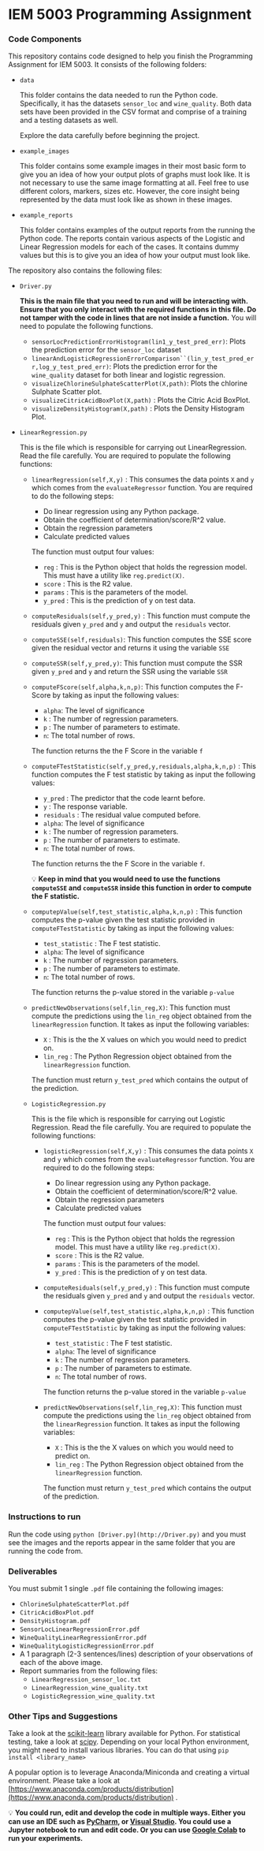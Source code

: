 # IEM 5003 Programming Assignment

### Code Components

This repository contains code designed to help you finish the Programming Assignment for IEM 5003. It consists of the following folders:

- `data`
    
    This folder contains the data needed to run the Python code. Specifically, it has the datasets `sensor_loc` and `wine_quality`. Both data sets have been provided in the CSV format and comprise of a training and a testing datasets as well. 
    
    Explore the data carefully before beginning the project. 
    
- `example_images`
    
    This folder contains some example images in their most basic form to give you an idea of how your output plots of graphs must look like. It is not necessary to use the same image formatting at all. Feel free to use different colors, markers, sizes etc. However, the core insight being represented by the data must look like as shown in these images.
    
- `example_reports`
    
    This folder contains examples of the output reports from the running the Python code. The reports contain various aspects of the Logistic and Linear Regression models for each of the cases. It contains dummy values but this is to give you an idea of how your output must look like. 
    

The repository also contains the following files:

- `Driver.py`
    
    **This is the main file that you need to run and will be interacting with. Ensure that you only interact with the required functions in this file. Do not tamper with the code in lines that are not inside a function.** You will need to populate the following functions.
    
    - `sensorLocPredictionErrorHistogram(lin1_y_test_pred_err)`: Plots the prediction error for the `sensor_loc` dataset
    - `linearAndLogisticRegressionErrorComparison``(lin_y_test_pred_err,log_y_test_pred_err)`:  Plots the prediction error for the `wine_quality` dataset for both linear and logistic regression.
    - `visualizeChlorineSulphateScatterPlot(X,path)`: Plots the chlorine Sulphate Scatter plot.
    - `visualizeCitricAcidBoxPlot(X,path)` : Plots the Citric Acid BoxPlot.
    - `visualizeDensityHistogram(X,path)` : Plots the Density Histogram Plot.
- `LinearRegression.py`
    
    This is the file which is responsible for carrying out LinearRegression. Read the file carefully. You are required to populate the following functions:
    
    - `linearRegression(self,X,y)` : This consumes the data points `X` and `y` which comes from the `evaluateRegressor` function. You are required to do the following steps:
        - Do linear regression using any Python package.
        - Obtain the coefficient of determination/score/R^2 value.
        - Obtain the regression parameters
        - Calculate predicted values
        
        The function must output four values:
        
        - `reg` : This is the Python object that holds the regression model. This must have a utility like `reg.predict(X)`.
        - `score` : This is the R2 value.
        - `params` : This is the parameters of the model.
        - `y_pred` : This is the prediction of y on test data.
    - `computeResiduals(self,y_pred,y)` : This function must compute the residuals given `y_pred` and `y` and output the `residuals` vector.
    - `computeSSE(self,residuals)`: This function computes the SSE score given the residual vector and returns it using the variable `SSE`
    - `computeSSR(self,y_pred,y)`: This function must compute the SSR given `y_pred` and `y` and return the SSR using the variable `SSR`
    - `computeFScore(self,alpha,k,n,p)`: This function computes the F-Score by taking as input the following values:
        - `alpha`: The level of significance
        - `k` : The number of regression parameters.
        - `p` : The number of parameters to estimate.
        - `n`: The total number of rows.
        
        The function returns the the F Score in the variable `f`
        
    - `computeFTestStatistic(self,y_pred,y,residuals,alpha,k,n,p)` : This function computes the F test statistic by taking as input the following values:
        - `y_pred` : The predictor that the code learnt before.
        - `y` : The response variable.
        - `residuals` : The residual value computed before.
        - `alpha`: The level of significance
        - `k` : The number of regression parameters.
        - `p` : The number of parameters to estimate.
        - `n`: The total number of rows.
        
        The function returns the the F Score in the variable `f`. 

        💡 **Keep in mind that you would need to use the functions `computeSSE` and `computeSSR` inside this function in order to compute the F statistic.**
        
    - `computepValue(self,test_statistic,alpha,k,n,p)` : This function computes the p-value given the test statistic provided in `computeFTestStatistic` by taking as input the following values:
        - `test_statistic` : The F test statistic.
        - `alpha`: The level of significance
        - `k` : The number of regression parameters.
        - `p` : The number of parameters to estimate.
        - `n`: The total number of rows.
        
        The function returns the p-value stored in the variable `p-value`
        
    - `predictNewObservations(self,lin_reg,X)`: This function must compute the predictions using the `lin_reg` object obtained from the `linearRegression` function. It takes as input the following variables:
        - `X` : This is the the X values on which you would need to predict on.
        - `lin_reg` : The Python Regression object obtained from the `linearRegression` function.
        
        The function must return `y_test_pred` which contains the output of the prediction. 
        
    - `LogisticRegression.py`
        
        This is the file which is responsible for carrying out Logistic Regression. Read the file carefully. You are required to populate the following functions:
        
        - `logisticRegression(self,X,y)` : This consumes the data points `X` and `y` which comes from the `evaluateRegressor` function. You are required to do the following steps:
            - Do linear regression using any Python package.
            - Obtain the coefficient of determination/score/R^2 value.
            - Obtain the regression parameters
            - Calculate predicted values
            
            The function must output four values:
            
            - `reg` : This is the Python object that holds the regression model. This must have a utility like `reg.predict(X)`.
            - `score` : This is the R2 value.
            - `params` : This is the parameters of the model.
            - `y_pred` : This is the prediction of y on test data.
        - `computeResiduals(self,y_pred,y)` : This function must compute the residuals given `y_pred` and `y` and output the `residuals` vector.
        - `computepValue(self,test_statistic,alpha,k,n,p)` : This function computes the p-value given the test statistic provided in `computeFTestStatistic` by taking as input the following values:
            - `test_statistic` : The F test statistic.
            - `alpha`: The level of significance
            - `k` : The number of regression parameters.
            - `p` : The number of parameters to estimate.
            - `n`: The total number of rows.
            
            The function returns the p-value stored in the variable `p-value`
            
        - `predictNewObservations(self,lin_reg,X)`: This function must compute the predictions using the `lin_reg` object obtained from the `linearRegression` function. It takes as input the following variables:
            - `X` : This is the the X values on which you would need to predict on.
            - `lin_reg` : The Python Regression object obtained from the `linearRegression` function.
            
            The function must return `y_test_pred` which contains the output of the prediction. 
            

### Instructions to run

Run the code using `python [Driver.py](http://Driver.py)` and you must see the images and the reports appear in the same folder that you are running the code from.

### Deliverables

You must submit 1 single `.pdf` file containing the following images:

- `ChlorineSulphateScatterPlot.pdf`
- `CitricAcidBoxPlot.pdf`
- `DensityHistogram.pdf`
- `SensorLocLinearRegressionError.pdf`
- `WineQualityLinearRegressionError.pdf`
- `WineQualityLogisticRegressionError.pdf`
- A 1 paragraph (2-3 sentences/lines) description of your observations of each of the above image.
- Report summaries from the following files:
    - `LinearRegression_sensor_loc.txt`
    - `LinearRegression_wine_quality.txt`
    - `LogisticRegression_wine_quality.txt`

### Other Tips and Suggestions

Take a look at the [scikit-learn](https://scikit-learn.org/stable/) library available for Python. For statistical testing, take a look at [scipy](https://docs.scipy.org/doc/scipy/reference/stats.html). Depending on your local Python environment, you might need to install various libraries. You can do that using `pip install <library_name>`

A popular option is to leverage Anaconda/Miniconda and creating a virtual environment. Please take a look at [https://www.anaconda.com/products/distribution](https://www.anaconda.com/products/distribution) .

💡 **You could run, edit and develop the code in multiple ways. Either you can use an IDE such as [PyCharm](https://www.jetbrains.com/pycharm/), or [Visual Studio](https://visualstudio.microsoft.com/vs/features/python/). You could use a Jupyter notebook to run and edit code.  Or you can use [Google Colab](https://colab.research.google.com/) to run your experiments.**


